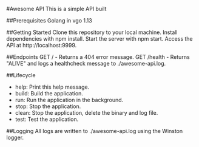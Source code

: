 #Awesome API
This is a simple API built

##Prerequisites
Golang in vgo 1.13

##Getting Started
Clone this repository to your local machine.
Install dependencies with npm install.
Start the server with npm start.
Access the API at http://localhost:9999.

##Endpoints
GET / - Returns a 404 error message.
GET /health - Returns "ALIVE" and logs a healthcheck message to ./awesome-api.log.

##Lifecycle
- help: Print this help message.
- build: Build the application.
- run: Run the application in the background.
- stop: Stop the application.
- clean: Stop the application, delete the binary and log file.
- test: Test the application.

##Logging
All logs are written to ./awesome-api.log using the Winston logger.
